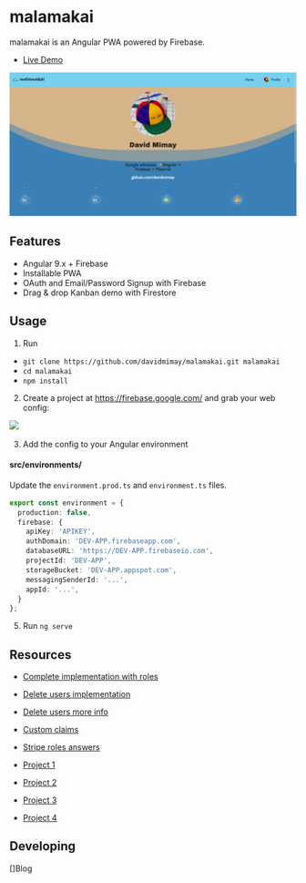 # malamakai

malamakai is an Angular PWA powered by Firebase.

- [Live Demo](https://malamakai.wep.app/)

![](./src/assets/social-preview.png)

## Features

- Angular 9.x + Firebase
- Installable PWA
- OAuth and Email/Password Signup with Firebase
- Drag & drop Kanban demo with Firestore

## Usage

1.  Run

- `git clone https://github.com/davidmimay/malamakai.git malamakai`
- `cd malamakai`
- `npm install`

2.  Create a project at https://firebase.google.com/ and grab your web config:

![](./src/assets/firebase-config.png)

3.  Add the config to your Angular environment

#### src/environments/

Update the `environment.prod.ts` and `environment.ts` files. 

```typescript
export const environment = {
  production: false,
  firebase: {
    apiKey: 'APIKEY',
    authDomain: 'DEV-APP.firebaseapp.com',
    databaseURL: 'https://DEV-APP.firebaseio.com',
    projectId: 'DEV-APP',
    storageBucket: 'DEV-APP.appspot.com',
    messagingSenderId: '...',
    appId: '...',
  }
};
```

5.  Run `ng serve`

## Resources

- [Complete implementation with roles](https://docs.react2025.com/payments/checkout)
- [Delete users implementation](https://firebase.google.com/codelabs/stripe-firebase-extensions)
- [Delete users more info](https://firebase.google.com/docs/auth/web/manage-users#delete_a_user)
- [Custom claims](https://firebase.google.com/docs/auth/admin/custom-claims)
- [Stripe roles answers](https://stackoverflow.com/questions/64994680/firestore-rules-are-not-accepting-custom-claims-from-stripe-striperole)

- [Project 1](https://github.dev/stripe-samples/firebase-subscription-payments)
- [Project 2](https://github.dev/DJKullas/MacroRecipes/blob/81ad0ce92f12f6edbc2e2e49fda45318c1de14c6/src/app/profile/profile.component.ts)
- [Project 3](https://github.dev/Seifobeid2020/FrontendSeminar.V5)
- [Project 4](https://github.dev/luccagalhato/Dashboard-Angular/blob/3454f008016d0ae6a929cc350a676536e70d0963/src/app/on-boarding/payment/payment.component.ts)


## Developing

[]Blog
